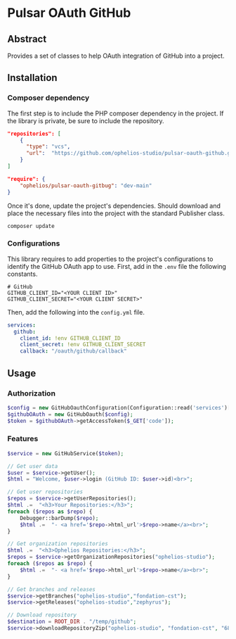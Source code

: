 # Pulsar OAuth GitHub

## Abstract
Provides a set of classes to help OAuth integration of GitHub into a project.

## Installation

### Composer dependency
The first step is to include the PHP composer dependency in the project. If the 
library is private, be sure to include the repository.

```json
"repositories": [
    {
      "type": "vcs",
      "url":  "https://github.com/ophelios-studio/pulsar-oauth-github.git"
    }
]
```

```json
"require": {
    "ophelios/pulsar-oauth-gitbug": "dev-main"
}
```

Once it's done, update the project's dependencies. Should download and place the necessary 
files into the project with the standard Publisher class.

```shell
composer update
```

### Configurations
This library requires to add properties to the project's configurations to identify the GitHub OAuth app to use. First,
add in the `.env` file the following constants.

```dotenv
# GitHub
GITHUB_CLIENT_ID="<YOUR CLIENT ID>"
GITHUB_CLIENT_SECRET="<YOUR CLIENT SECRET>"
```

Then, add the following into the `config.yml` file.

```yml
services:
  github:
    client_id: !env GITHUB_CLIENT_ID
    client_secret: !env GITHUB_CLIENT_SECRET
    callback: "/oauth/github/callback"
```

## Usage

### Authorization

```php
$config = new GitHubOauthConfiguration(Configuration::read('services')['github']);
$githubOAuth = new GitHubOauth($config);
$token = $githubOAuth->getAccessToken($_GET['code']);
```

### Features
```php
$service = new GitHubService($token);

// Get user data
$user = $service->getUser();
$html = "Welcome, $user->login (GitHub ID: $user->id)<br>";

// Get user repositories
$repos = $service->getUserRepositories();
$html .=  "<h3>Your Repositories:</h3>";
foreach ($repos as $repo) {
    Debugger::barDump($repo);
    $html .=  "- <a href='$repo->html_url'>$repo->name</a><br>";
}

// Get organization repositories
$html .=  "<h3>Ophelios Repositories:</h3>";
$repos = $service->getOrganizationRepositories("ophelios-studio");
foreach ($repos as $repo) {
    $html .=  "- <a href='$repo->html_url'>$repo->name</a><br>";
}

// Get branches and releases
$service->getBranches("ophelios-studio","fondation-cst");
$service->getReleases("ophelios-studio","zephyrus");

// Download repository
$destination = ROOT_DIR . "/temp/github";
$service->downloadRepositoryZip("ophelios-studio", "fondation-cst", "68954def9778bd8cf3096b37ea34dab1316912e6", $destination);
```